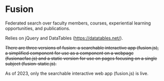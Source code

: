 # Fusion
Federated search over faculty members, courses, experiential learning opportunities, and publications.

Relies on jQuery and DataTables (https://datatables.net/).

~~There are three versions of fusion: a searchable interactive app (fusion.js), a simplified component for use as a component on a webpage (fusionacfac.js) and a static version for use on pages focusing on a single subject (fusion-static.js).~~

As of 2023, only the searchable interactive web app (fusion.js) is live.